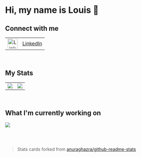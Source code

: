 <h1>Hi, my name is Louis 👋 </h1>
<h2>Connect with me</h2>
<table border="0px" cellspacing="0">
  <tr>
     <td align="center">
       <img src="https://cdn.jsdelivr.net/npm/simple-icons@v3/icons/linkedin.svg" alt="LinkedIn" width="32" height="32">
    </td>
    <td><a href="https://www.linkedin.com/in/louismanabat/">LinkedIn</a></td>
  </tr>
</table>
      
<br>

<h2>My Stats</h2>
<span>
  <table border="0px" cellspacing="0">
    <tr>
      <td>
        <img src="https://github-readme-stats-louis-manabat.vercel.app/api?username=louis-manabat&show_icons=true&title_color=4F8CC9&text_color=9f9f9f&bg_color=151515&hide_border=true&icon_color=4F8CC9&hide_title=true&count_private=true">
      </td>
      <td>
        <img src="https://github-readme-stats-louis-manabat.vercel.app/api/top-langs/?username=louis-manabat&theme=dark&show_icons=true&include_all_commits=true&count_private=true">
      </td>
    </tr>
  </table>
 </span>
      
<br>

<h2>What I'm currently working on</h2>
<span>
  <a href="https://github.com/louis-manabat/CICD-Simple_WebApp" target="_blank">
  <img src="https://github-readme-stats-louis-manabat.vercel.app/api/pin/?username=louis-manabat&repo=CICD-Simple_WebApp&theme=dark&show_owner=true">
  </a>
</span>

<br><br>

<blockquote> Stats cards forked from <a href="https://github.com/anuraghazra/github-readme-stats">anuraghazra/github-readme-stats</a></blockquote>



<!--
**louis-manabat/louis-manabat** is a ✨ _special_ ✨ repository because its `README.md` (this file) appears on your GitHub profile.

Here are some ideas to get you started:

- 🔭 I’m currently working on ...
- 🌱 I’m currently learning ...
- 👯 I’m looking to collaborate on ...
- 🤔 I’m looking for help with ...
- 💬 Ask me about ...
- 📫 How to reach me: ...
- 😄 Pronouns: ...
- ⚡ Fun fact: ...
-->
